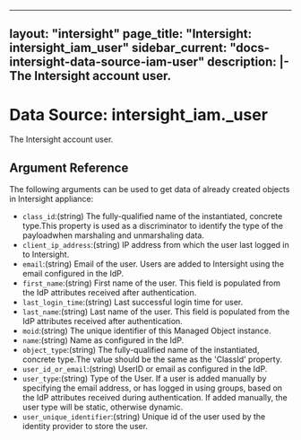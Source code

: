 
---
layout: "intersight"
page_title: "Intersight: intersight_iam_user"
sidebar_current: "docs-intersight-data-source-iam-user"
description: |-
The Intersight account user.
---

# Data Source: intersight_iam._user
The Intersight account user.
## Argument Reference
The following arguments can be used to get data of already created objects in Intersight appliance:
* `class_id`:(string) The fully-qualified name of the instantiated, concrete type.This property is used as a discriminator to identify the type of the payloadwhen marshaling and unmarshaling data. 
* `client_ip_address`:(string) IP address from which the user last logged in to Intersight. 
* `email`:(string) Email of the user. Users are added to Intersight using the email configured in the IdP. 
* `first_name`:(string) First name of the user. This field is populated from the IdP attributes received after authentication. 
* `last_login_time`:(string) Last successful login time for user. 
* `last_name`:(string) Last name of the user. This field is populated from the IdP attributes received after authentication. 
* `moid`:(string) The unique identifier of this Managed Object instance. 
* `name`:(string) Name as configured in the IdP. 
* `object_type`:(string) The fully-qualified name of the instantiated, concrete type.The value should be the same as the 'ClassId' property. 
* `user_id_or_email`:(string) UserID or email as configured in the IdP. 
* `user_type`:(string) Type of the User. If a user is added manually by specifying the email address, or has logged in using groups, based on the IdP attributes received during authentication. If added manually, the user type will be static, otherwise dynamic. 
* `user_unique_identifier`:(string) Unique id of the user used by the identity provider to store the user. 
